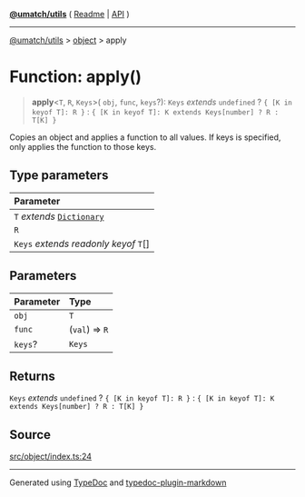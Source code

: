 [**@umatch/utils**](../../README.md) ( [Readme](../../README.md) \| [API](../../API.md) )

---

[@umatch/utils](../../API.md) > [object](../README.md) > apply

# Function: apply()

> **apply**\<`T`, `R`, `Keys`\>(
> `obj`,
> `func`,
> `keys`?): `Keys` _extends_ `undefined` ? `{ [K in keyof T]: R }` : `{ [K in keyof T]: K extends Keys[number] ? R : T[K] }`

Copies an object and applies a function to all values. If keys is
specified, only applies the function to those keys.

## Type parameters

| Parameter                                                                       |
| :------------------------------------------------------------------------------ |
| `T` _extends_ [`Dictionary`](../../index/type-aliases/type-alias.Dictionary.md) |
| `R`                                                                             |
| `Keys` _extends_ _readonly_ _keyof_ `T`[]                                       |

## Parameters

| Parameter | Type           |
| :-------- | :------------- |
| `obj`     | `T`            |
| `func`    | (`val`) => `R` |
| `keys`?   | `Keys`         |

## Returns

`Keys` _extends_ `undefined` ? `{ [K in keyof T]: R }` : `{ [K in keyof T]: K extends Keys[number] ? R : T[K] }`

## Source

[src/object/index.ts:24](https://github.com/umatch-oficial/utils/blob/fe3e40a/src/object/index.ts#L24)

---

Generated using [TypeDoc](https://typedoc.org/) and [typedoc-plugin-markdown](https://www.npmjs.com/package/typedoc-plugin-markdown)
